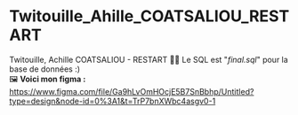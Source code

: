 # Twitouille_Ahille_COATSALIOU_RESTART
Twitouille, Achille COATSALIOU - RESTART
🤷‍♂️ Le SQL est "_final.sql_" pour la base de données :)
<br/>
🖼️ **Voici mon figma :** https://www.figma.com/file/Ga9hLvOmHOcjE5B7SnBbhp/Untitled?type=design&node-id=0%3A1&t=TrP7bnXWbc4asgv0-1
